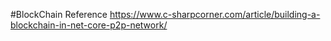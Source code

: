 #BlockChain
Reference 
https://www.c-sharpcorner.com/article/building-a-blockchain-in-net-core-p2p-network/

